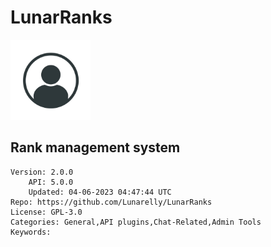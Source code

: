 # LunarRanks
<img src="https://raw.githubusercontent.com/Lunarelly/LunarRanks/0a39de922a2a77619fba8dc382c885f3b72e5adc/assets/icon.png" width="128" height="128" />

## Rank management system
```properties
Version: 2.0.0
    API: 5.0.0
    Updated: 04-06-2023 04:47:44 UTC
Repo: https://github.com/Lunarelly/LunarRanks
License: GPL-3.0
Categories: General,API plugins,Chat-Related,Admin Tools
Keywords: 
```